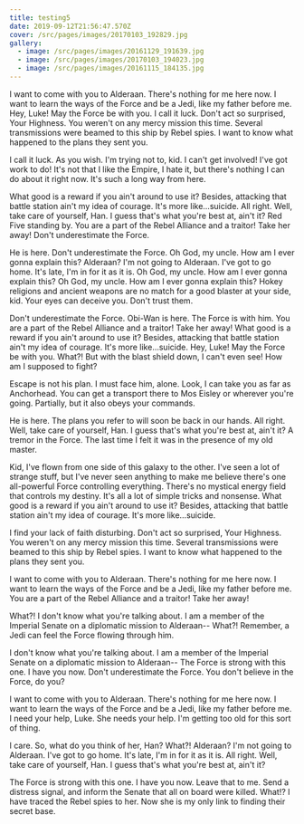```yaml
---
title: testing5
date: 2019-09-12T21:56:47.570Z
cover: /src/pages/images/20170103_192829.jpg
gallery:
  - image: /src/pages/images/20161129_191639.jpg
  - image: /src/pages/images/20170103_194023.jpg
  - image: /src/pages/images/20161115_184135.jpg
---
```

I want to come with you to Alderaan. There's nothing for me here now. I want to learn the ways of the Force and be a Jedi, like my father before me.
Hey, Luke! May the Force be with you. I call it luck. Don't act so surprised, Your Highness. You weren't on any mercy mission this time. Several transmissions were beamed to this ship by Rebel spies. I want to know what happened to the plans they sent you.

I call it luck. As you wish. I'm trying not to, kid. I can't get involved! I've got work to do! It's not that I like the Empire, I hate it, but there's nothing I can do about it right now. It's such a long way from here.

What good is a reward if you ain't around to use it? Besides, attacking that battle station ain't my idea of courage. It's more like…suicide.
All right. Well, take care of yourself, Han. I guess that's what you're best at, ain't it? Red Five standing by. You are a part of the Rebel Alliance and a traitor! Take her away! Don't underestimate the Force.

He is here.
Don't underestimate the Force.
Oh God, my uncle. How am I ever gonna explain this?
Alderaan? I'm not going to Alderaan. I've got to go home. It's late, I'm in for it as it is.
Oh God, my uncle. How am I ever gonna explain this? Oh God, my uncle. How am I ever gonna explain this? Hokey religions and ancient weapons are no match for a good blaster at your side, kid. Your eyes can deceive you. Don't trust them.

Don't underestimate the Force.
Obi-Wan is here. The Force is with him.
You are a part of the Rebel Alliance and a traitor! Take her away!
What good is a reward if you ain't around to use it? Besides, attacking that battle station ain't my idea of courage. It's more like…suicide. Hey, Luke! May the Force be with you. What?! But with the blast shield down, I can't even see! How am I supposed to fight?

Escape is not his plan. I must face him, alone. Look, I can take you as far as Anchorhead. You can get a transport there to Mos Eisley or wherever you're going. Partially, but it also obeys your commands.

He is here. The plans you refer to will soon be back in our hands. All right. Well, take care of yourself, Han. I guess that's what you're best at, ain't it? A tremor in the Force. The last time I felt it was in the presence of my old master.

Kid, I've flown from one side of this galaxy to the other. I've seen a lot of strange stuff, but I've never seen anything to make me believe there's one all-powerful Force controlling everything. There's no mystical energy field that controls my destiny. It's all a lot of simple tricks and nonsense. What good is a reward if you ain't around to use it? Besides, attacking that battle station ain't my idea of courage. It's more like…suicide.

I find your lack of faith disturbing. Don't act so surprised, Your Highness. You weren't on any mercy mission this time. Several transmissions were beamed to this ship by Rebel spies. I want to know what happened to the plans they sent you.

I want to come with you to Alderaan. There's nothing for me here now. I want to learn the ways of the Force and be a Jedi, like my father before me. You are a part of the Rebel Alliance and a traitor! Take her away!

What?! I don't know what you're talking about. I am a member of the Imperial Senate on a diplomatic mission to Alderaan-- What?! Remember, a Jedi can feel the Force flowing through him.

I don't know what you're talking about. I am a member of the Imperial Senate on a diplomatic mission to Alderaan-- The Force is strong with this one. I have you now. Don't underestimate the Force. You don't believe in the Force, do you?

I want to come with you to Alderaan. There's nothing for me here now. I want to learn the ways of the Force and be a Jedi, like my father before me. I need your help, Luke. She needs your help. I'm getting too old for this sort of thing.

I care. So, what do you think of her, Han? What?! Alderaan? I'm not going to Alderaan. I've got to go home. It's late, I'm in for it as it is. All right. Well, take care of yourself, Han. I guess that's what you're best at, ain't it?

The Force is strong with this one. I have you now. Leave that to me. Send a distress signal, and inform the Senate that all on board were killed. What!? I have traced the Rebel spies to her. Now she is my only link to finding their secret base.
